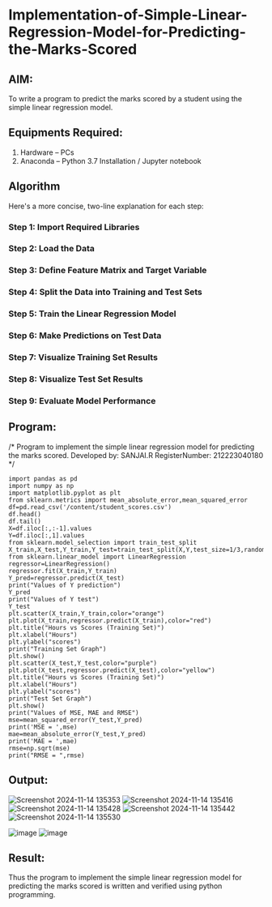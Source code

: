 # Implementation-of-Simple-Linear-Regression-Model-for-Predicting-the-Marks-Scored

## AIM:
To write a program to predict the marks scored by a student using the simple linear regression model.

## Equipments Required:
1. Hardware – PCs
2. Anaconda – Python 3.7 Installation / Jupyter notebook

## Algorithm
Here's a more concise, two-line explanation for each step:

### Step 1: Import Required Libraries
### Step 2: Load the Data
### Step 3: Define Feature Matrix and Target Variable
### Step 4: Split the Data into Training and Test Sets
### Step 5: Train the Linear Regression Model
### Step 6: Make Predictions on Test Data
### Step 7: Visualize Training Set Results
### Step 8: Visualize Test Set Results
### Step 9: Evaluate Model Performance
  
## Program:
/*
Program to implement the simple linear regression model for predicting the marks scored.
Developed by: SANJAI.R
RegisterNumber: 212223040180
*/
```PY
import pandas as pd
import numpy as np
import matplotlib.pyplot as plt
from sklearn.metrics import mean_absolute_error,mean_squared_error
df=pd.read_csv('/content/student_scores.csv')
df.head()
df.tail()
X=df.iloc[:,:-1].values
Y=df.iloc[:,1].values
from sklearn.model_selection import train_test_split
X_train,X_test,Y_train,Y_test=train_test_split(X,Y,test_size=1/3,random_state=0)
from sklearn.linear_model import LinearRegression
regressor=LinearRegression()
regressor.fit(X_train,Y_train)
Y_pred=regressor.predict(X_test)
print("Values of Y prediction")
Y_pred
print("Values of Y test")
Y_test
plt.scatter(X_train,Y_train,color="orange")
plt.plot(X_train,regressor.predict(X_train),color="red")
plt.title("Hours vs Scores (Training Set)")
plt.xlabel("Hours")
plt.ylabel("scores")
print("Training Set Graph")
plt.show()
plt.scatter(X_test,Y_test,color="purple")
plt.plot(X_test,regressor.predict(X_test),color="yellow")
plt.title("Hours vs Scores (Training Set)")
plt.xlabel("Hours")
plt.ylabel("scores")
print("Test Set Graph")
plt.show()
print("Values of MSE, MAE and RMSE")
mse=mean_squared_error(Y_test,Y_pred)
print('MSE = ',mse)
mae=mean_absolute_error(Y_test,Y_pred)
print('MAE = ',mae)
rmse=np.sqrt(mse)
print("RMSE = ",rmse)
```

## Output:
![Screenshot 2024-11-14 135353](https://github.com/user-attachments/assets/969e7316-6a2f-42b9-888e-396198632af4)
![Screenshot 2024-11-14 135416](https://github.com/user-attachments/assets/e8160977-7323-4e8e-a728-1c974002f374)
![Screenshot 2024-11-14 135428](https://github.com/user-attachments/assets/17f6eb0c-f969-4080-aaa0-91f19c3471bc)
![Screenshot 2024-11-14 135442](https://github.com/user-attachments/assets/b010c71e-ca8a-4bfd-97cd-d30bc4a805c9)
![Screenshot 2024-11-14 135530](https://github.com/user-attachments/assets/ae855b9b-c222-4919-ab99-b8037b9fce57)


![image](https://github.com/user-attachments/assets/863003f7-213f-4e6c-a549-07b02d8adc7d)
![image](https://github.com/user-attachments/assets/1e7b8e47-6fd7-4c00-aac0-4e50108ce81c)

## Result:
Thus the program to implement the simple linear regression model for predicting the marks scored is written and verified using python programming.

